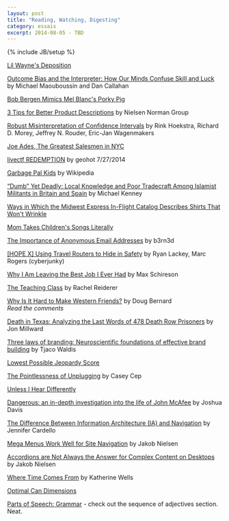 ```yaml
---
layout: post
title: "Reading, Watching, Digesting"
category: essais
excerpt: 2014-08-05 - TBD
---
```

{% include JB/setup %}


[Lil Wayne's Deposition](http://abovethelaw.com/2012/09/lil-wayne-is-quite-possibly-the-best-deponent-of-all-time/)

[Outcome Bias and the Interpreter: How Our Minds Confuse Skill and Luck](http://analystreports.som.yale.edu/internal/F2013/MJ/Outcome%20Bias%20and%20the%20Interpreter.pdf) by Michael Maouboussin and Dan Callahan  

[Bob Bergen Mimics Mel Blanc's Porky Pig](https://www.youtube.com/watch?v=lXC_j5QB6v8)  

[3 Tips for Better Product Descriptions](http://www.nngroup.com/articles/product-descriptions/) by Nielsen Norman Group  

[Robust Misinterpretation of Confidence Intervals](http://www.ejwagenmakers.com/inpress/HoekstraEtAlPBR.pdf) by Rink Hoekstra, Richard D. Morey, Jeffrey N. Rouder, Eric-Jan Wagenmakers  

[Joe Ades, The Greatest Salesmen in NYC](https://www.youtube.com/watch?v=HCUct4NlxE0)  

[livectf REDEMPTION](https://www.youtube.com/watch?v=td1KEUhlSuk) by geohot 7/27/2014   

[Garbage Pal Kids](http://en.wikipedia.org/wiki/Garbage_Pail_Kids) by Wikipedia

[“Dumb” Yet Deadly: Local Knowledge and Poor Tradecraft Among Islamist Militants in Britain and Spain](https://www.google.com/url?sa=t&rct=j&q=&esrc=s&source=web&cd=1&cad=rja&uact=8&ved=0CB8QFjAA&url=http%3A%2F%2Fwikileaks.org%2Fgifiles%2Fattach%2F134%2F134075_Dumb%2520yet%2520Deadl.pdf) by Michael Kenney  

[Ways in Which the Midwest Express In-Flight Catalog Describes Shirts That Won't Wrinkle](http://www.mcsweeneys.net/articles/ways-in-which-the-midwest-express-in-flight-catalog-describes-shirts-that-wont-wrinkle)

[Mom Takes Children's Songs Literally](http://www.mcsweeneys.net/articles/mom-takes-childrens-songs-literally)

[The Importance of Anonymous Email Addresses](http://www.b3rn3d.com/blog/2014/05/16/email/) by b3rn3d  

[[HOPE X] Using Travel Routers to Hide in Safety](https://www.youtube.com/watch?v=sLzhrjuDQfY) by Ryan Lackey, Marc Rogers (cyberjunky)  

[Why I Am Leaving the Best Job I Ever Had](http://maxschireson.com/2014/08/05/1137/?blogsub=subscribed#blog_subscription-3) by Max Schireson

[The Teaching Class](http://www.guernicamag.com/features/the-teaching-class/) by Rachel Reiderer

[Why Is It Hard to Make Western Friends?](http://blogs.voanews.com/student-union/2014/02/24/why-is-it-hard-to-make-western-friends/) by Doug Bernard  
*Read the comments*

[Death in Texas: Analyzing the Last Words of 478 Death Row Prisoners](http://jonmillward.com/blog/psychological-subtleties/death-in-texas-analyzing-the-last-words-of-478-death-row-prisoners/) by Jon Millward


[Three laws of branding: Neuroscientific foundations of effective brand building](http://www.palgrave-journals.com/bm/journal/v16/n3/full/2550139a.html) by Tjaco Waldis

[Lowest Possible Jeopardy Score](http://www.datagenetics.com/blog/april32014/index.html)

[The Pointlessness of Unplugging](http://www.newyorker.com/online/blogs/culture/2014/03/the-pointlessness-of-unplugging.html) by Casey Cep

[Unless I Hear Differently](http://unlessiheardifferently.com/)

[Dangerous: an in-depth investigation into the life of John McAfee](http://www.wired.co.uk/magazine/archive/2013/02/features/dangerous/viewall) by Joshua Davis

[The Difference Between Information Architecture (IA) and Navigation](http://www.nngroup.com/articles/ia-vs-navigation) by Jennifer Cardello

[Mega Menus Work Well for Site Navigation](http://www.nngroup.com/articles/mega-menus-work-well/) by Jakob Nielsen 

[Accordions are Not Always the Answer for Complex Content on Desktops](http://www.nngroup.com/articles/accordions-complex-content/) by Jakob Nielsen

[Where Time Comes From](http://www.theatlantic.com/video/index/358609/where-time-comes-from/) by Katherine Wells 

[Optimal Can Dimensions](http://www.datagenetics.com/blog/august12014/index.html)

[Parts of Speech: Grammar](http://www.enchantedlearning.com/grammar/partsofspeech/) - check out the sequence of adjectives section. Neat.

<a href="https://plus.google.com/+VincentBarr0?rel=author"></a>